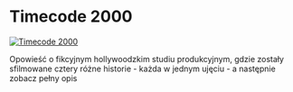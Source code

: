 Timecode 2000 
=============
[![Timecode 2000 ](http://vidos.pl/images/player.gif)](http://vidos.pl/timecode-2000)

 Opowieść o fikcyjnym hollywoodzkim studiu produkcyjnym, gdzie zostały sfilmowane cztery różne historie - każda w jednym ujęciu - a następnie zobacz pełny opis
